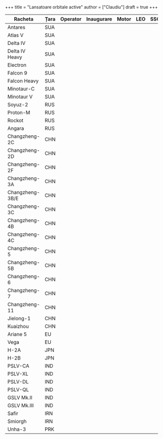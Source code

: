 +++
title = "Lansatoare orbitale active"
author = ["Claudiu"]
draft = true
+++

| Racheta         | Țara | Operator | Inaugurare | Motor | LEO | SSO | GTO | Lansări | Succese | Eșecuri |
|-----------------|------|----------|------------|-------|-----|-----|-----|---------|---------|---------|
| Antares         | SUA  |          |            |       |     |     |     |         |         |         |
| Atlas V         | SUA  |          |            |       |     |     |     |         |         |         |
| Delta IV        | SUA  |          |            |       |     |     |     |         |         |         |
| Delta IV Heavy  | SUA  |          |            |       |     |     |     |         |         |         |
| Electron        | SUA  |          |            |       |     |     |     |         |         |         |
| Falcon 9        | SUA  |          |            |       |     |     |     |         |         |         |
| Falcon Heavy    | SUA  |          |            |       |     |     |     |         |         |         |
| Minotaur-C      | SUA  |          |            |       |     |     |     |         |         |         |
| Minotaur V      | SUA  |          |            |       |     |     |     |         |         |         |
| Soyuz-2         | RUS  |          |            |       |     |     |     |         |         |         |
| Proton-M        | RUS  |          |            |       |     |     |     |         |         |         |
| Rockot          | RUS  |          |            |       |     |     |     |         |         |         |
| Angara          | RUS  |          |            |       |     |     |     |         |         |         |
| Changzheng-2C   | CHN  |          |            |       |     |     |     |         |         |         |
| Changzheng-2D   | CHN  |          |            |       |     |     |     |         |         |         |
| Changzheng-2F   | CHN  |          |            |       |     |     |     |         |         |         |
| Changzheng-3A   | CHN  |          |            |       |     |     |     |         |         |         |
| Changzheng-3B/E | CHN  |          |            |       |     |     |     |         |         |         |
| Changzheng-3C   | CHN  |          |            |       |     |     |     |         |         |         |
| Changzheng-4B   | CHN  |          |            |       |     |     |     |         |         |         |
| Changzheng-4C   | CHN  |          |            |       |     |     |     |         |         |         |
| Changzheng-5    | CHN  |          |            |       |     |     |     |         |         |         |
| Changzheng-5B   | CHN  |          |            |       |     |     |     |         |         |         |
| Changzheng-6    | CHN  |          |            |       |     |     |     |         |         |         |
| Changzheng-7    | CHN  |          |            |       |     |     |     |         |         |         |
| Changzheng-11   | CHN  |          |            |       |     |     |     |         |         |         |
| Jielong-1       | CHN  |          |            |       |     |     |     |         |         |         |
| Kuaizhou        | CHN  |          |            |       |     |     |     |         |         |         |
| Ariane 5        | EU   |          |            |       |     |     |     |         |         |         |
| Vega            | EU   |          |            |       |     |     |     |         |         |         |
| H-2A            | JPN  |          |            |       |     |     |     |         |         |         |
| H-2B            | JPN  |          |            |       |     |     |     |         |         |         |
| PSLV-CA         | IND  |          |            |       |     |     |     |         |         |         |
| PSLV-XL         | IND  |          |            |       |     |     |     |         |         |         |
| PSLV-DL         | IND  |          |            |       |     |     |     |         |         |         |
| PSLV-QL         | IND  |          |            |       |     |     |     |         |         |         |
| GSLV Mk.II      | IND  |          |            |       |     |     |     |         |         |         |
| GSLV Mk.III     | IND  |          |            |       |     |     |     |         |         |         |
| Safir           | IRN  |          |            |       |     |     |     |         |         |         |
| Smiorgh         | IRN  |          |            |       |     |     |     |         |         |         |
| Unha-3          | PRK  |          |            |       |     |     |     |         |         |         |